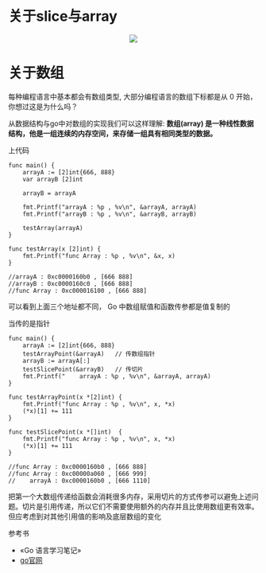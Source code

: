 # 关于slice与array

<p align='center'>
<img src='https://github.com/w1991668899/blog/blob/master/src/image/go/slice_array.jpeg'>
</p>



# 关于数组
每种编程语言中基本都会有数组类型, 大部分编程语言的数组下标都是从 0 开始，你想过这是为什么吗？

从数据结构与go中对数组的实现我们可以这样理解: **数组(array) 是一种线性数据结构，他是一组连续的内存空间，来存储一组具有相同类型的数据。**











上代码
```
func main() {
	arrayA := [2]int{666, 888}
	var arrayB [2]int

	arrayB = arrayA

	fmt.Printf("arrayA : %p , %v\n", &arrayA, arrayA)
	fmt.Printf("arrayB : %p , %v\n", &arrayB, arrayB)

	testArray(arrayA)
}

func testArray(x [2]int) {
	fmt.Printf("func Array : %p , %v\n", &x, x)
}

//arrayA : 0xc0000160b0 , [666 888]
//arrayB : 0xc0000160c0 , [666 888]
//func Array : 0xc000016100 , [666 888]    

```

可以看到上面三个地址都不同， Go 中数组赋值和函数传参都是值复制的

当传的是指针
```
func main() {
	arrayA := [2]int{666, 888}
	testArrayPoint(&arrayA)   // 传数组指针
	arrayB := arrayA[:]
	testSlicePoint(&arrayB)   // 传切片
	fmt.Printf("    arrayA : %p , %v\n", &arrayA, arrayA)
}

func testArrayPoint(x *[2]int) {
	fmt.Printf("func Array : %p , %v\n", x, *x)
	(*x)[1] += 111
}

func testSlicePoint(x *[]int)  {
	fmt.Printf("func Array : %p , %v\n", x, *x)
	(*x)[1] += 111
}

//func Array : 0xc0000160b0 , [666 888]
//func Array : 0xc00000a060 , [666 999]
//    arrayA : 0xc0000160b0 , [666 1110]

```

把第一个大数组传递给函数会消耗很多内存，采用切片的方式传参可以避免上述问题。切片是引用传递，所以它们不需要使用额外的内存并且比使用数组更有效率。但应考虑到对其他引用值的影响及底层数组的变化

参考书
- &laquo;Go 语言学习笔记&raquo;
- [go官网](https://golang.org/)